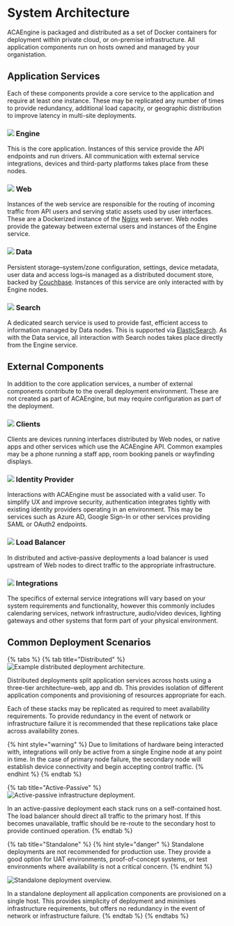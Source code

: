 # System Architecture

ACAEngine is packaged and distributed as a set of Docker containers for deployment within private cloud, or on-premise infrastructure. All application components run on hosts owned and managed by your organistation.

## Application Services

Each of these components provide a core service to the application and require at least one instance. These may be replicated any number of times to provide redundancy, additional load capacity, or geographic distribution to improve latency in multi-site deployments.

### ![](../.gitbook/assets/services-engine.svg) Engine

This is the core application. Instances of this service provide the API endpoints and run drivers. All communication with external service integrations, devices and third-party platforms takes place from these nodes.

### ![](../.gitbook/assets/services-web.png) Web

Instances of the web service are responsible for the routing of incoming traffic from API users and serving static assets used by user interfaces. These are a Dockerized instance of the [Nginx](https://www.nginx.com/) web server. Web nodes provide the gateway between external users and instances of the Engine service.

### ![](../.gitbook/assets/services-data.png) Data

Persistent storage–system/zone configuration, settings, device metadata, user data and access logs–is managed as a distributed document store, backed by [Couchbase](https://www.couchbase.com/). Instances of this service are only interacted with by Engine nodes.

### ![](../.gitbook/assets/services-search.png) Search

A dedicated search service is used to provide fast, efficient access to information managed by Data nodes. This is supported via [ElasticSearch](https://www.elastic.co/products/elasticsearch). As with the Data service, all interaction with Search nodes takes place directly from the Engine service.

## External Components

In addition to the core application services, a number of external components contribute to the overall deployment environment. These are not created as part of ACAEngine, but may require configuration as part of the deployment.

### ![](../.gitbook/assets/components-client.svg) Clients

Clients are devices running interfaces distributed by Web nodes, or native apps and other services which use the ACAEngine API. Common examples may be a phone running a staff app, room booking panels or wayfinding displays.

### ![](../.gitbook/assets/components-identity.svg) Identity Provider

Interactions with ACAEngine must be associated with a valid user. To simplify UX and improve security, authentication integrates tightly with existing identity providers operating in an environment. This may be services such as Azure AD, Google Sign-In or other services providing SAML or OAuth2 endpoints.

### ![](../.gitbook/assets/components-load-balancer.svg) Load Balancer

In distributed and active-passive deployments a load balancer is used upstream of Web nodes to direct traffic to the appropriate infrastructure.

### ![](../.gitbook/assets/components-integrations.svg) Integrations

The specifics of external service integrations will vary based on your system requirements and functionality, however this commonly includes calendaring services, network infrastructure, audio/video devices, lighting gateways and other systems that form part of your physical environment.

## Common Deployment Scenarios

{% tabs %}
{% tab title="Distributed" %}
![Example distributed deployment architecture.](../.gitbook/assets/deployment-distributed.svg)

Distributed deployments split application services across hosts using a three-tier architecture–web, app and db. This provides isolation of different application components and provisioning of resources appropriate for each.

Each of these stacks may be replicated as required to meet availability requirements. To provide redundancy in the event of network or infrastructure failure it is recommended that these replications take place across availability zones.

{% hint style="warning" %}
Due to limitations of hardware being interacted with, integrations will only be active from a single Engine node at any point in time. In the case of primary node failure, the secondary node will establish device connectivity and begin accepting control traffic.
{% endhint %}
{% endtab %}

{% tab title="Active-Passive" %}
![Active-passive infrastructure deployment.](../.gitbook/assets/deployment-active-passive.svg)

In an active-passive deployment each stack runs on a self-contained host. The load balancer should direct all traffic to the primary host. If this becomes unavailable, traffic should be re-route to the secondary host to provide continued operation.
{% endtab %}

{% tab title="Standalone" %}
{% hint style="danger" %}
Standalone deployments are not recommended for production use. They provide a good option for UAT environments, proof-of-concept systems, or test environments where availability is not a critical concern.
{% endhint %}

![Standalone deployment overview.](../.gitbook/assets/deployment-standalone.svg)

In a standalone deployment all application components are provisioned on a single host. This provides simplicity of deployment and minimises infrastructure requirements, but offers no redundancy in the event of network or infrastructure failure.
{% endtab %}
{% endtabs %}

